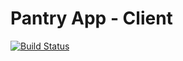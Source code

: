 # Pantry App - Client

[![Build Status](https://app.travis-ci.com/abrahym-sharfeldden/pantry-inventory-client.svg?branch=master)](https://app.travis-ci.com/abrahym-sharfeldden/pantry-inventory-client)
